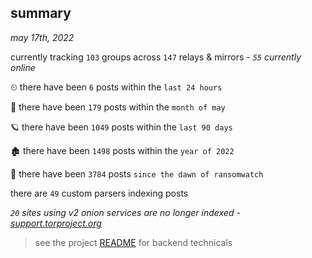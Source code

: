 
## summary
_may 17th, 2022_

currently tracking `103` groups across `147` relays & mirrors - _`55` currently online_

⏲ there have been `6` posts within the `last 24 hours`

🦈 there have been `179` posts within the `month of may`

🪐 there have been `1049` posts within the `last 90 days`

🏚 there have been `1498` posts within the `year of 2022`

🦕 there have been `3784` posts `since the dawn of ransomwatch`

there are `49` custom parsers indexing posts

_`20` sites using v2 onion services are no longer indexed - [support.torproject.org](https://support.torproject.org/onionservices/v2-deprecation/)_

> see the project [README](https://github.com/thetanz/ransomwatch#ransomwatch--) for backend technicals
